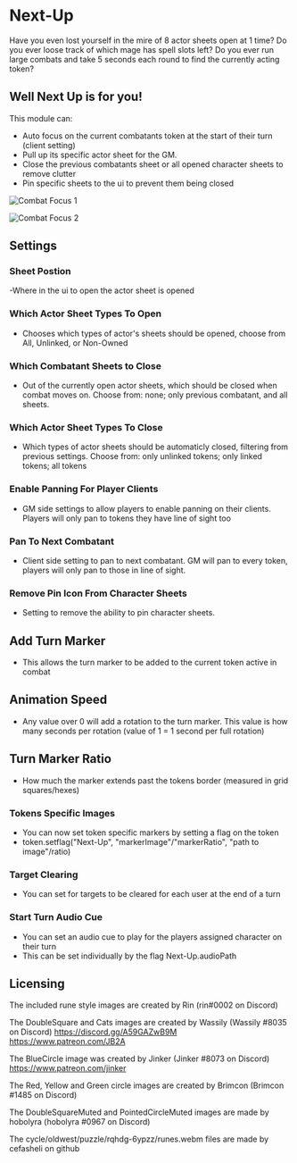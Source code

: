 # Next-Up

Have you even lost yourself in the mire of 8 actor sheets open at 1 time?
 Do you ever loose track of which mage has spell slots left?
Do you ever run large combats and take 5 seconds each round to find the currently acting token?

## Well Next Up is for you!

This module can:

- Auto focus on the current combatants token at the start of their turn (client setting)
- Pull up its specific actor sheet for the GM.
- Close the previous combatants sheet or all opened character sheets to remove clutter
- Pin specific sheets to the ui to prevent them being closed

![Combat Focus 1](https://github.com/kandashi/Next-Up/blob/main/Images/auto%20focus.gif?raw=true)

![Combat Focus 2](https://github.com/kandashi/Next-Up/blob/main/Images/auto%20focus%202.gif?raw=true)

## Settings

### Sheet Postion

-Where in the ui to open the actor sheet is opened

### Which Actor Sheet Types To Open

- Chooses which types of actor's sheets should be opened, choose from All, Unlinked, or Non-Owned

### Which Combatant Sheets to Close

- Out of the currently open actor sheets, which should be closed when combat moves on. Choose from: none; only previous combatant, and all sheets.

### Which Actor Sheet Types To Close

- Which types of actor sheets should be automaticly closed, filtering from previous settings. Choose from: only unlinked tokens; only linked tokens; all tokens

### Enable Panning For Player Clients

- GM side settings to allow players to enable panning on their clients. Players will only pan to tokens they have line of sight too

### Pan To Next Combatant

- Client side setting to pan to next combatant. GM will pan to every token, players will only pan to those in line of sight.

### Remove Pin Icon From Character Sheets

- Setting to remove the ability to pin character sheets. 

## Add Turn Marker

- This allows the turn marker to be added to the current token active in combat

## Animation Speed

- Any value over 0 will add a rotation to the turn marker. This value is how many seconds per rotation (value of 1 = 1 second per full rotation)

## Turn Marker Ratio

- How much the marker extends past the tokens border (measured in grid squares/hexes)

### Tokens Specific Images

- You can now set token specific markers by setting a flag on the token
- token.setflag("Next-Up", "markerImage"/"markerRatio", "path to image"/ratio)

### Target Clearing

- You can set for targets to be cleared for each user at the end of a turn

### Start Turn Audio Cue

- You can set an audio cue to play for the players assigned character on their turn
- This can be set individually by the flag Next-Up.audioPath

## Licensing

The included rune style images are created by Rin (rin#0002 on Discord)

The DoubleSquare and Cats images are created by Wassily  (Wassily #8035 on Discord)
https://discord.gg/A59GAZwB9M
https://www.patreon.com/JB2A

The BlueCircle image was created by Jinker (Jinker #8073 on Discord)
https://www.patreon.com/jinker

The Red, Yellow and Green circle images are created by Brimcon (Brimcon #1485 on Discord)

The DoubleSquareMuted and PointedCircleMuted images are made by hobolyra (hobolyra #0967 on Discord)

The cycle/oldwest/puzzle/rqhdg-6ypzz/runes.webm files are made by cefasheli on github
